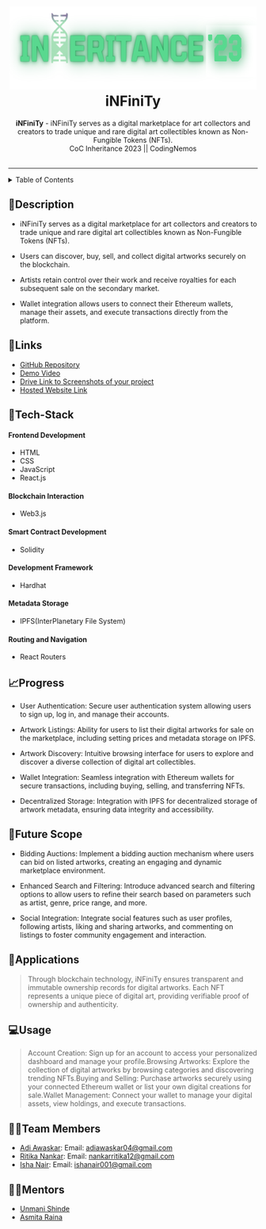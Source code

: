 <h1 align="center">
  <a href="https://github.com/CommunityOfCoders/Inheritance-2023">
    <img src="./Untitled.png" alt="CoC Inheritance 2023" width="500" height="166">
      </a>
  <br>
  iNFiniTy
</h1>
<div align="center">
   <strong>iNFiniTy</strong> - iNFiniTy serves as a digital marketplace for art collectors and creators to trade unique and rare digital art collectibles known as Non-Fungible Tokens (NFTs).<br>
  CoC Inheritance 2023 || CodingNemos <br> <br>
</div>
<hr>

<details>
<summary>Table of Contents</summary>

- [Description](#description)
- [Links](#links)
- [Tech Stack](#tech-stack)
- [Progress](#progress)
- [Future Scope](#future-scope)
- [Applications](#applications)
- [Project Setup](#project-setup)
- [Usage](#usage)
- [Team Members](#team-members)
- [Mentors](#mentors)
- [Screenshots](#screenshots)

</details>

## 📝Description

- iNFiniTy serves as a digital marketplace for art collectors and creators to trade unique and rare digital art collectibles known as Non-Fungible Tokens (NFTs).

- Users can discover, buy, sell, and collect digital artworks securely on the blockchain.

- Artists retain control over their work and receive royalties for each subsequent sale on the secondary market.

- Wallet integration allows users to connect their Ethereum wallets, manage their assets, and execute transactions directly from the platform.

## 🔗Links

- [GitHub Repository](https://github.com/Ritika128/CodingNemos)
- [Demo Video]()
- [Drive Link to Screenshots of your project]()
- [Hosted Website Link]()


## 🤖Tech-Stack

#### Frontend Development
- HTML
- CSS
- JavaScript
- React.js

#### Blockchain Interaction
- Web3.js

#### Smart Contract Development
- Solidity

#### Development Framework
- Hardhat

#### Metadata Storage
- IPFS(InterPlanetary File System)

#### Routing and Navigation
- React Routers

## 📈Progress

- User Authentication: Secure user authentication system allowing users to sign up, log in, and manage their accounts.

- Artwork Listings: Ability for users to list their digital artworks for sale on the marketplace, including setting prices and metadata storage on IPFS.

- Artwork Discovery: Intuitive browsing interface for users to explore and discover a diverse collection of digital art collectibles.

- Wallet Integration: Seamless integration with Ethereum wallets for secure transactions, including buying, selling, and transferring NFTs.

- Decentralized Storage: Integration with IPFS for decentralized storage of artwork metadata, ensuring data integrity and accessibility.



## 🔮Future Scope

- Bidding Auctions: Implement a bidding auction mechanism where users can bid on listed artworks, creating an engaging and dynamic marketplace environment.

- Enhanced Search and Filtering: Introduce advanced search and filtering options to allow users to refine their search based on parameters such as artist, genre, price range, and more.

- Social Integration: Integrate social features such as user profiles, following artists, liking and sharing artworks, and commenting on listings to foster community engagement and interaction.

## 💸Applications

>Through blockchain technology, iNFiniTy ensures transparent and immutable ownership records for digital artworks.
Each NFT represents a unique piece of digital art, providing verifiable proof of ownership and authenticity.


## 💻Usage

>Account Creation: Sign up for an account to access your personalized dashboard and manage your profile.Browsing Artworks: Explore the collection of digital artworks by browsing categories and discovering trending NFTs.Buying and Selling: Purchase artworks securely using your connected Ethereum wallet or list your own digital creations for sale.Wallet Management: Connect your wallet to manage your digital assets, view holdings, and execute transactions.

## 👨‍💻Team Members

- [Adi Awaskar](https://github.com/Ad): Email: adiawaskar04@gmail.com
- [Ritika Nankar](https://github.com/Ritika128): Email: nankarritika12@gmail.com
- [Isha Nair](https://github.com/IshaNair09): Email: ishanair001@gmail.com

## 👨‍🏫Mentors

- [Unmani Shinde](https://github.com/unmani-shinde)
- [Asmita Raina](https://github.com/AsmitaRaina)

